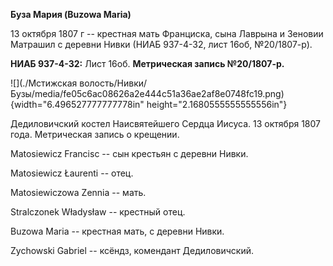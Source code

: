 **Буза Мария (Buzowa Maria)**

13 октября 1807 г -- крестная мать Франциска, сына Лаврына и Зеновии
Матрашил с деревни Нивки (НИАБ 937-4-32, лист 16об, №20/1807-р).

**НИАБ 937-4-32:** Лист 16об. **Метрическая запись №20/1807-р.**

![](./Мстижская волость/Нивки/Бузы/media/fe05c6ac08626a2e444c51a36ae2af8e0748fc19.png){width="6.496527777777778in"
height="2.1680555555555556in"}

Дедиловичский костел Наисвятейшего Сердца Иисуса. 13 октября 1807 года.
Метрическая запись о крещении.

Matosiewicz Francisc -- сын крестьян с деревни Нивки.

Matosiewicz Łaurenti -- отец.

Matosiewiczowa Zennia -- мать.

Stralczonek Władysław -- крестный отец.

Buzowa Maria -- крестная мать, с деревни Нивки.

Zychowski Gabriel -- ксёндз, комендант Дедиловичский.

